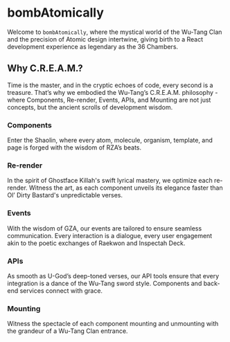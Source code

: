 # bombAtomically

Welcome to `bombAtomically`, where the mystical world of the Wu-Tang Clan and the precision of Atomic design intertwine, giving birth to a React development experience as legendary as the 36 Chambers.

## Why C.R.E.A.M.?

Time is the master, and in the cryptic echoes of code, every second is a treasure. That’s why we embodied the Wu-Tang’s C.R.E.A.M. philosophy - where Components, Re-render, Events, APIs, and Mounting are not just concepts, but the ancient scrolls of development wisdom.

### Components 
Enter the Shaolin, where every atom, molecule, organism, template, and page is forged with the wisdom of RZA’s beats.

### Re-render 
In the spirit of Ghostface Killah's swift lyrical mastery, we optimize each re-render. Witness the art, as each component unveils its elegance faster than Ol’ Dirty Bastard's unpredictable verses.

### Events 
With the wisdom of GZA, our events are tailored to ensure seamless communication. Every interaction is a dialogue, every user engagement akin to the poetic exchanges of Raekwon and Inspectah Deck.

### APIs 
As smooth as U-God’s deep-toned verses, our API tools ensure that every integration is a dance of the Wu-Tang sword style. Components and back-end services connect with grace.

### Mounting 
Witness the spectacle of each component mounting and unmounting with the grandeur of a Wu-Tang Clan entrance.
